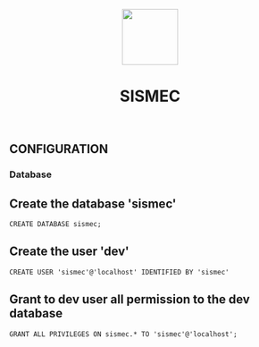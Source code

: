 <p align="center">
    <a href="https://github.com/yiisoft" target="_blank">
        <img src="https://avatars0.githubusercontent.com/u/993323" height="100px">
    </a>
    <h1 align="center">SISMEC</h1>
    <br>
</p>

CONFIGURATION
-------------

### Database

## Create the database 'sismec'

``` CREATE DATABASE sismec; ```

## Create the user 'dev'

``` CREATE USER 'sismec'@'localhost' IDENTIFIED BY 'sismec' ```

## Grant to dev user all permission to the dev database

``` GRANT ALL PRIVILEGES ON sismec.* TO 'sismec'@'localhost'; ```
